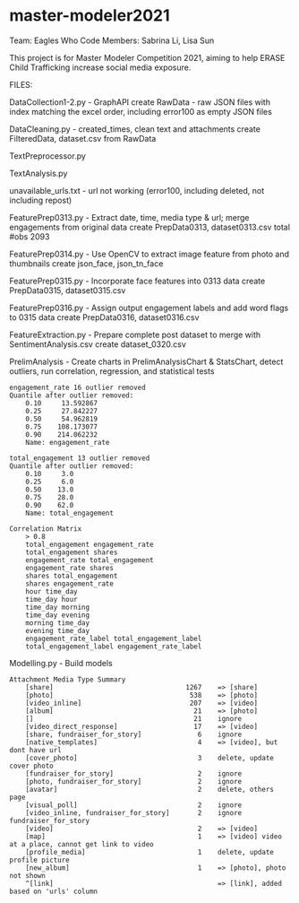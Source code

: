 # master-modeler2021

Team: Eagles Who Code
Members: Sabrina Li, Lisa Sun


This project is for Master Modeler Competition 2021, aiming to help ERASE Child Trafficking increase social media exposure.


FILES:

DataCollection1-2.py - GraphAPI
	create RawData - raw JSON files with index matching the excel order, including error100 as empty JSON files


DataCleaning.py - created_times, clean text and attachments
	create FilteredData, dataset.csv from RawData


TextPreprocessor.py


TextAnalysis.py


unavailable_urls.txt - url not working (error100, including deleted, not including repost)


FeaturePrep0313.py - Extract date, time, media type & url; merge engagements from original data
	create PrepData0313, dataset0313.csv
	total #obs 2093


FeaturePrep0314.py - Use OpenCV to extract image feature from photo and thumbnails
	create json_face, json_tn_face


FeaturePrep0315.py - Incorporate face features into 0313 data
	create PrepData0315, dataset0315.csv


FeaturePrep0316.py - Assign output engagement labels and add word flags to 0315 data
	create PrepData0316, dataset0316.csv


FeatureExtraction.py - Prepare complete post dataset to merge with SentimentAnalysis.csv
	create dataset_0320.csv


PrelimAnalysis - Create charts in PrelimAnalysisChart & StatsChart, detect outliers, run correlation, regression, and statistical tests
	
	engagement_rate 16 outlier removed
	Quantile after outlier removed: 
		0.10     13.592867
		0.25     27.842227
		0.50     54.962819
		0.75    108.173077
		0.90    214.062232
		Name: engagement_rate

	total_engagement 13 outlier removed
	Quantile after outlier removed: 
		0.10     3.0
		0.25     6.0
		0.50    13.0
		0.75    28.0
		0.90    62.0
		Name: total_engagement

	Correlation Matrix
		> 0.8
		total_engagement engagement_rate
		total_engagement shares
		engagement_rate total_engagement
		engagement_rate shares
		shares total_engagement
		shares engagement_rate
		hour time_day
		time_day hour
		time_day morning
		time_day evening
		morning time_day
		evening time_day
		engagement_rate_label total_engagement_label
		total_engagement_label engagement_rate_label


Modelling.py - Build models



	Attachment Media Type Summary
		[share]                                 1267	=> [share]
		[photo]                                  538	=> [photo]
		[video_inline]                           207	=> [video]
		[album]                                   21	=> [photo]
		[]                                        21	ignore
		[video_direct_response]                   17	=> [video]
		[share, fundraiser_for_story]              6	ignore
		[native_templates]                         4	=> [video], but dont have url
		[cover_photo]                              3	delete, update cover photo
		[fundraiser_for_story]                     2	ignore
		[photo, fundraiser_for_story]              2	ignore
		[avatar]                                   2	delete, others page
		[visual_poll]                              2	ignore
		[video_inline, fundraiser_for_story]       2 	ignore fundraiser_for_story
		[video]                                    2	=> [video]
		[map]                                      1	=> [video] video at a place, cannot get link to video
		[profile_media]                            1    delete, update profile picture
		[new_album]                                1    => [photo], photo not shown
		^[link]											=> [link], added based on 'urls' column


